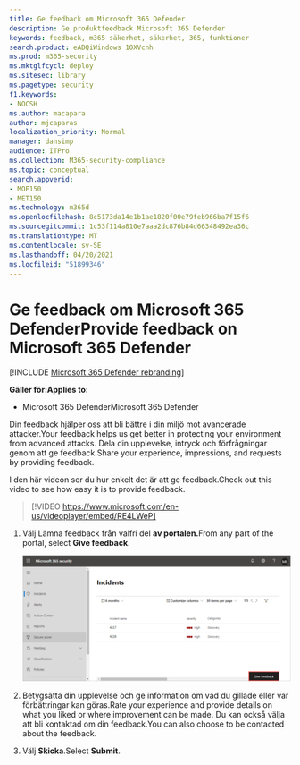 ```yaml
---
title: Ge feedback om Microsoft 365 Defender
description: Ge produktfeedback Microsoft 365 Defender
keywords: feedback, m365 säkerhet, säkerhet, 365, funktioner
search.product: eADQiWindows 10XVcnh
ms.prod: m365-security
ms.mktglfcycl: deploy
ms.sitesec: library
ms.pagetype: security
f1.keywords:
- NOCSH
ms.author: macapara
author: mjcaparas
localization_priority: Normal
manager: dansimp
audience: ITPro
ms.collection: M365-security-compliance
ms.topic: conceptual
search.appverid:
- MOE150
- MET150
ms.technology: m365d
ms.openlocfilehash: 8c5173da14e1b1ae1820f00e79feb966ba7f15f6
ms.sourcegitcommit: 1c53f114a810e7aaa2dc876b84d66348492ea36c
ms.translationtype: MT
ms.contentlocale: sv-SE
ms.lasthandoff: 04/20/2021
ms.locfileid: "51899346"
---
```

# <a name="provide-feedback-on-microsoft-365-defender"></a><span data-ttu-id="61257-104">Ge feedback om Microsoft 365 Defender</span><span class="sxs-lookup"><span data-stu-id="61257-104">Provide feedback on Microsoft 365 Defender</span></span>

[!INCLUDE [Microsoft 365 Defender rebranding](../includes/microsoft-defender.md)]


<span data-ttu-id="61257-105">**Gäller för:**</span><span class="sxs-lookup"><span data-stu-id="61257-105">**Applies to:**</span></span>
- <span data-ttu-id="61257-106">Microsoft 365 Defender</span><span class="sxs-lookup"><span data-stu-id="61257-106">Microsoft 365 Defender</span></span>

<span data-ttu-id="61257-107">Din feedback hjälper oss att bli bättre i din miljö mot avancerade attacker.</span><span class="sxs-lookup"><span data-stu-id="61257-107">Your feedback helps us get better in protecting your environment from advanced attacks.</span></span> <span data-ttu-id="61257-108">Dela din upplevelse, intryck och förfrågningar genom att ge feedback.</span><span class="sxs-lookup"><span data-stu-id="61257-108">Share your experience, impressions, and  requests by providing feedback.</span></span>

<span data-ttu-id="61257-109">I den här videon ser du hur enkelt det är att ge feedback.</span><span class="sxs-lookup"><span data-stu-id="61257-109">Check out this video to see how easy it is to provide feedback.</span></span>

> [!VIDEO https://www.microsoft.com/en-us/videoplayer/embed/RE4LWeP]


1. <span data-ttu-id="61257-110">Välj Lämna feedback från valfri del **av portalen.**</span><span class="sxs-lookup"><span data-stu-id="61257-110">From any part of the portal, select **Give feedback**.</span></span> 

    ![Bild på feedbackknappen](../../media/feedback.png)

2. <span data-ttu-id="61257-112">Betygsätta din upplevelse och ge information om vad du gillade eller var förbättringar kan göras.</span><span class="sxs-lookup"><span data-stu-id="61257-112">Rate your experience and provide details on what you liked or where improvement can be made.</span></span> <span data-ttu-id="61257-113">Du kan också välja att bli kontaktad om din feedback.</span><span class="sxs-lookup"><span data-stu-id="61257-113">You can also choose to be contacted about the feedback.</span></span> 

3. <span data-ttu-id="61257-114">Välj **Skicka**.</span><span class="sxs-lookup"><span data-stu-id="61257-114">Select **Submit**.</span></span>
